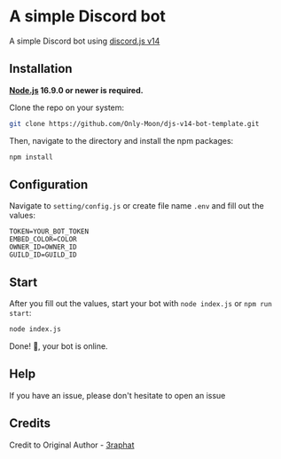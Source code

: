 # A simple Discord bot

A simple Discord bot using [discord.js v14](https://discord.js.org)

## Installation

**[Node.js](https://nodejs.org) 16.9.0 or newer is required.**

Clone the repo on your system:

```sh
git clone https://github.com/Only-Moon/djs-v14-bot-template.git
```

Then, navigate to the directory and install the npm packages:

```sh
npm install
```

## Configuration

Navigate to `setting/config.js` or create file name `.env` and fill out the values:

```text
TOKEN=YOUR_BOT_TOKEN
EMBED_COLOR=COLOR
OWNER_ID=OWNER_ID
GUILD_ID=GUILD_ID
```

## Start

After you fill out the values, start your bot with `node index.js` or `npm run start`:

```sh
node index.js
```

Done! 🎉, your bot is online.

## Help

If you have an issue, please don't hesitate to open an issue

## Credits

Credit to Original Author - [3raphat](https://github.com/3raphat)